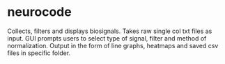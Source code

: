 # neurocode
Collects, filters and displays biosignals. 
    Takes raw single col txt files as input. 
    GUI prompts users to select type of signal, filter and method of normalization. 
    Output in the form of line graphs, heatmaps and saved csv files in specific folder. 
